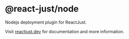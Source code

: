 # @react-just/node

Nodejs deployment plugin for ReactJust.

Visit [reactjust.dev](https://reactjust.dev) for documentation and more information.
